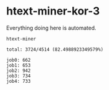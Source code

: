 # htext-miner-kor-3

Everything doing here is automated.

```
htext-miner

total: 3724/4514 (82.4988923349579%)

job0: 662
job1: 653
job2: 942
job3: 734
job4: 733
```